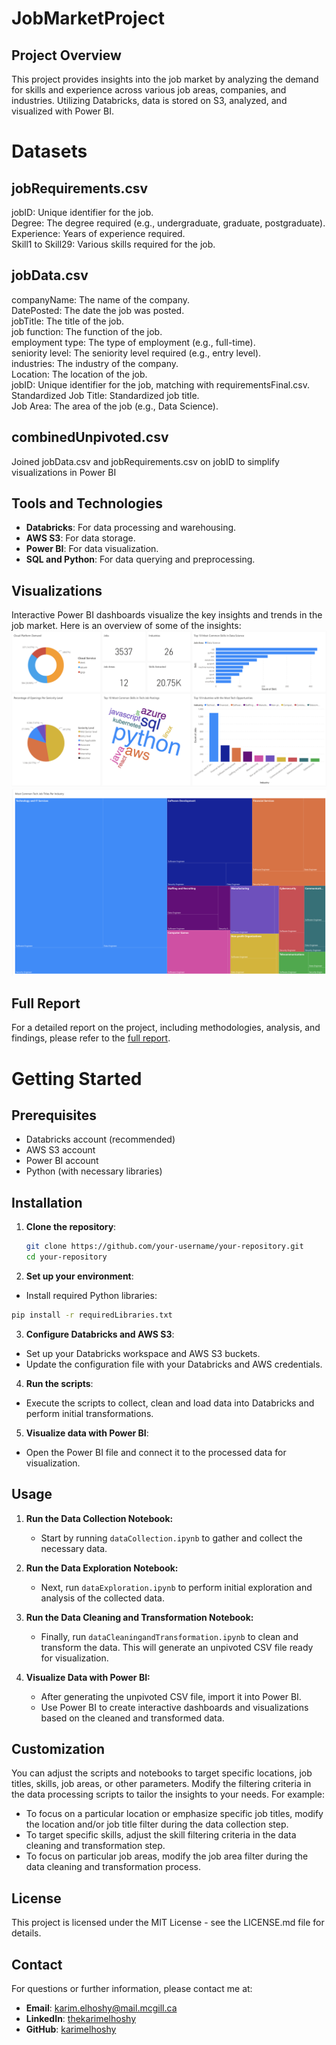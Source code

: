 # JobMarketProject

## Project Overview

This project provides insights into the job market by analyzing the demand for skills and experience across various job areas, companies, and industries. Utilizing Databricks, data is stored on S3, analyzed, and visualized with Power BI.

# Datasets

## jobRequirements.csv
jobID: Unique identifier for the job. <br>
Degree: The degree required (e.g., undergraduate, graduate, postgraduate).<br>
Experience: Years of experience required.<br>
Skill1 to Skill29: Various skills required for the job.

## jobData.csv
companyName: The name of the company. <br>
DatePosted: The date the job was posted. <br>
jobTitle: The title of the job. <br>
job function: The function of the job. <br>
employment type: The type of employment (e.g., full-time). <br>
seniority level: The seniority level required (e.g., entry level). <br>
industries: The industry of the company. <br>
Location: The location of the job. <br>
jobID: Unique identifier for the job, matching with requirementsFinal.csv. <br>
Standardized Job Title: Standardized job title. <br>
Job Area: The area of the job (e.g., Data Science).

## combinedUnpivoted.csv
Joined jobData.csv and jobRequirements.csv on jobID to simplify visualizations in Power BI <br>

## Tools and Technologies
- **Databricks**: For data processing and warehousing.
- **AWS S3**: For data storage.
- **Power BI**: For data visualization.
- **SQL and Python**: For data querying and preprocessing.

## Visualizations
Interactive Power BI dashboards visualize the key insights and trends in the job market. Here is an overview of some of the insights:
![My Image](https://github.com/karimelhoshy/JobMarketProject/blob/main/dashboard.png)
![My Image](https://github.com/karimelhoshy/JobMarketProject/blob/main/jobTitlesPerIndustry.png)

## Full Report
For a detailed report on the project, including methodologies, analysis, and findings, please refer to the [full report](https://github.com/karimelhoshy/JobMarketProject/blob/main/jobMarketProjectReport.pdf).


# Getting Started

## Prerequisites
- Databricks account (recommended)
- AWS S3 account
- Power BI account
- Python (with necessary libraries)


## Installation

1. **Clone the repository**:
   ```bash
   git clone https://github.com/your-username/your-repository.git
   cd your-repository
   ```


2. **Set up your environment**:
- Install required Python libraries:
```bash
pip install -r requiredLibraries.txt
```

3. **Configure Databricks and AWS S3**:
- Set up your Databricks workspace and AWS S3 buckets.
- Update the configuration file with your Databricks and AWS credentials.

4. **Run the scripts**:
- Execute the scripts to collect, clean and load data into Databricks and perform initial transformations.

5. **Visualize data with Power BI**:
- Open the Power BI file and connect it to the processed data for visualization.


## Usage

1. **Run the Data Collection Notebook:**
   - Start by running `dataCollection.ipynb` to gather and collect the necessary data.

2. **Run the Data Exploration Notebook:**
   - Next, run `dataExploration.ipynb` to perform initial exploration and analysis of the collected data.

3. **Run the Data Cleaning and Transformation Notebook:**
   - Finally, run `dataCleaningandTransformation.ipynb` to clean and transform the data. This will generate an unpivoted CSV file ready for visualization.

4. **Visualize Data with Power BI:**
   - After generating the unpivoted CSV file, import it into Power BI.
   - Use Power BI to create interactive dashboards and visualizations based on the cleaned and transformed data.


## Customization

You can adjust the scripts and notebooks to target specific locations, job titles, skills, job areas, or other parameters. Modify the filtering criteria in the data processing scripts to tailor the insights to your needs. For example:
- To focus on a particular location or emphasize specific job titles, modify the location and/or job title filter during the data collection step.
- To target specific skills, adjust the skill filtering criteria in the data cleaning and transformation step.
- To focus on particular job areas, modify the job area filter during the data cleaning and transformation process.


## License

This project is licensed under the MIT License - see the LICENSE.md file for details.


## Contact

For questions or further information, please contact me at:
   - **Email**: [karim.elhoshy@mail.mcgill.ca](mailto:karim.elhoshy@mail.mcgill.ca)
   - **LinkedIn**: [thekarimelhoshy](https://linkedin.com/in/thekarimelhoshy)
   - **GitHub**: [karimelhoshy](https://github.com/karimelhoshy)
